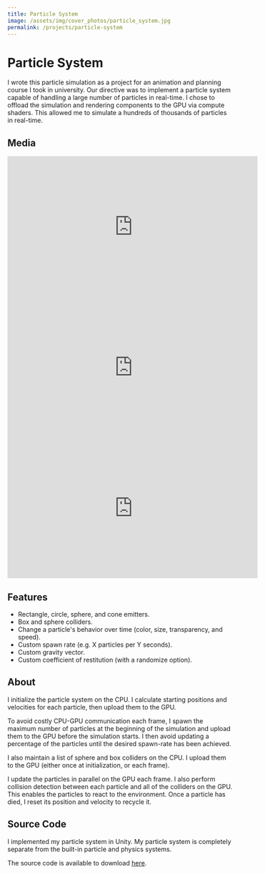 ```yaml
---
title: Particle System
image: /assets/img/cover_photos/particle_system.jpg
permalink: /projects/particle-system
---
```



# Particle System

I wrote this particle simulation as a project for an animation and planning course I took in university. Our directive was to implement a particle system capable of handling a large number of particles in real-time. I chose to offload the simulation and rendering components to the GPU via compute shaders. This allowed me to simulate a hundreds of thousands of particles in real-time.

## Media

<iframe width="560" height="315" src="https://www.youtube.com/embed/OdgPrdHz6cI" frameborder="0" allow="accelerometer; autoplay; encrypted-media; gyroscope; picture-in-picture" allowfullscreen></iframe>

<iframe width="560" height="315" src="https://www.youtube.com/embed/KyDh5KuZ6vI" frameborder="0" allow="accelerometer; autoplay; encrypted-media; gyroscope; picture-in-picture" allowfullscreen></iframe>

<iframe width="560" height="315" src="https://www.youtube.com/embed/hT2g4IP0Dn8" frameborder="0" allow="accelerometer; autoplay; encrypted-media; gyroscope; picture-in-picture" allowfullscreen></iframe>

## Features

- Rectangle, circle, sphere, and cone emitters.
- Box and sphere colliders.
- Change a particle's behavior over time (color, size, transparency, and speed).
- Custom spawn rate (e.g. X particles per Y seconds).
- Custom gravity vector.
- Custom coefficient of restitution (with a randomize option).

## About

I initialize the particle system on the CPU. I calculate starting positions and velocities for each particle, then upload them to the GPU.

To avoid costly CPU-GPU communication each frame, I spawn the maximum number of particles at the beginning of the simulation and upload them to the GPU before the simulation starts. I then avoid updating a percentage of the particles until the desired spawn-rate has been achieved.

I also maintain a list of sphere and box colliders on the CPU. I upload them to the GPU (either once at initialization, or each frame).

I update the particles in parallel on the GPU each frame. I also perform collision detection between each particle and all of the colliders on the GPU. This enables the particles to react to the environment. Once a particle has died, I reset its position and velocity to recycle it.

## Source Code

I implemented my particle system in Unity. My particle system is completely separate from the built-in particle and physics systems.

The source code is available to download [here](https://github.com/danielshervheim/Particle-System).

